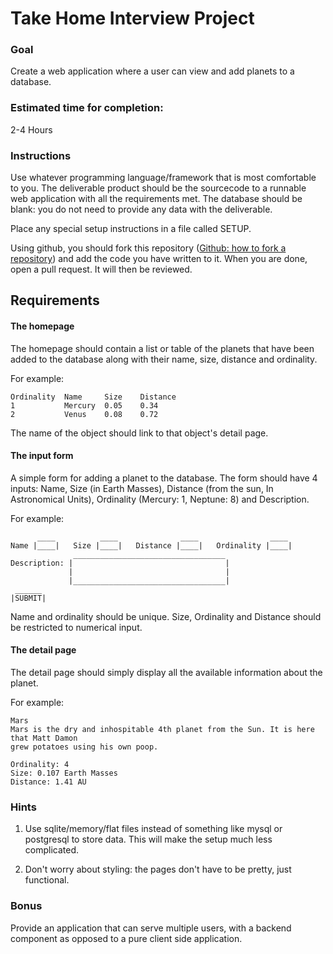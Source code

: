 # Take Home Interview Project

### Goal
Create a web application where a user can view and add planets to a database.

### Estimated time for completion:
2-4 Hours

### Instructions
Use whatever programming language/framework that is most comfortable to you. The deliverable
product should be the sourcecode to a runnable web application with all the requirements met.
The database should be blank: you do not need to provide any data with the deliverable.

Place any special setup instructions in a file called SETUP.

Using github, you should fork this repository ([Github: how to fork a repository](https://help.github.com/articles/fork-a-repo/)) and add the code you have written to it. When you are done, open a pull request. It will then be reviewed.

## Requirements

#### The homepage

The homepage should contain a list or table of the planets that have been added to the database
along with their name, size, distance and ordinality.

For example:

    Ordinality  Name     Size    Distance
    1           Mercury  0.05    0.34
    2           Venus    0.08    0.72

The name of the object should link to that object's detail page.

#### The input form

A simple form for adding a planet to the database. The form should have 4 inputs:
Name, Size (in Earth Masses), Distance (from the sun, In Astronomical Units), Ordinality (Mercury: 1, Neptune: 8)
and Description.

For example:

          ____          ____              ____                ____
    Name |____|   Size |____|   Distance |____|   Ordinality |____|
                  __________________________________
    Description: |                                  |
                 |                                  |
                 |__________________________________|
     ______
    |SUBMIT|

Name and ordinality should be unique. Size, Ordinality and Distance should be restricted to numerical input.

#### The detail page
The detail page should simply display all the available information about the planet.

For example:

    Mars
    Mars is the dry and inhospitable 4th planet from the Sun. It is here that Matt Damon
    grew potatoes using his own poop.

    Ordinality: 4
    Size: 0.107 Earth Masses
    Distance: 1.41 AU

### Hints

1. Use sqlite/memory/flat files instead of something like mysql or postgresql to store data. This will make the setup much less complicated.

2. Don't worry about styling: the pages don't have to be pretty, just functional.

### Bonus
Provide an application that can serve multiple users, with a backend component as opposed to a pure client side application.
